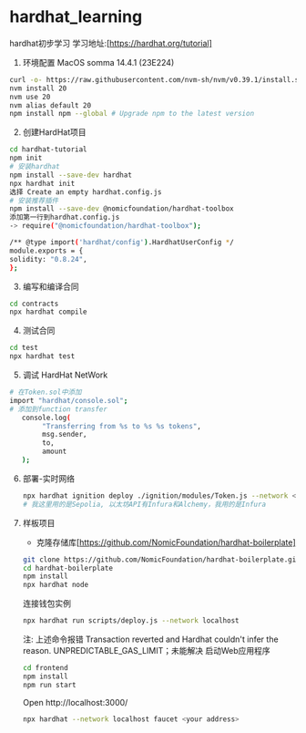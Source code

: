 # hardhat_learning
hardhat初步学习
学习地址:[https://hardhat.org/tutorial]

1. 环境配置
   MacOS somma 14.4.1 (23E224)
  ```sh
curl -o- https://raw.githubusercontent.com/nvm-sh/nvm/v0.39.1/install.sh | bash
nvm install 20
nvm use 20
nvm alias default 20
npm install npm --global # Upgrade npm to the latest version
  ```
2. 创建HardHat项目
  ```sh
cd hardhat-tutorial
npm init
# 安装hardhat
npm install --save-dev hardhat
npx hardhat init
选择 Create an empty hardhat.config.js
# 安装推荐插件
npm install --save-dev @nomicfoundation/hardhat-toolbox
添加第一行到hardhat.config.js
-> require("@nomicfoundation/hardhat-toolbox");

/** @type import('hardhat/config').HardhatUserConfig */
module.exports = {
  solidity: "0.8.24",
};
  ```
3. 编写和编译合同
```sh
cd contracts
npx hardhat compile
```
4. 测试合同
```sh
cd test
npx hardhat test
```
5. 调试 HardHat NetWork
```sh
# 在Token.sol中添加
import "hardhat/console.sol";
# 添加到function transfer
   console.log(
        "Transferring from %s to %s %s tokens",
        msg.sender,
        to,
        amount
   );
```
6. 部署-实时网络
   ```sh
   npx hardhat ignition deploy ./ignition/modules/Token.js --network <network-name>
   # 我这里用的是Sepolia, 以太坊API有Infura和Alchemy，我用的是Infura
   ```
7. 样板项目
   - 克隆存储库[https://github.com/NomicFoundation/hardhat-boilerplate]
   ```sh
   git clone https://github.com/NomicFoundation/hardhat-boilerplate.git
   cd hardhat-boilerplate
   npm install
   npx hardhat node
   ```
   连接钱包实例
   
   ```sh
   npx hardhat run scripts/deploy.js --network localhost
   ```
   注: 上述命令报错 Transaction reverted and Hardhat couldn't infer the reason. UNPREDICTABLE_GAS_LIMIT；未能解决
   启动Web应用程序
   ```sh
   cd frontend
   npm install
   npm run start
   ```
   Open http://localhost:3000/
   ```sh
   npx hardhat --network localhost faucet <your address>
   ```
   
